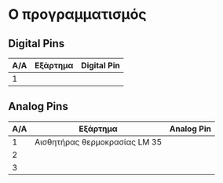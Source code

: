 # Ο προγραμματισμός

## Digital Pins
A/A | Εξάρτημα | Digital Pin
------| ------------|-----------
1 |  |




## Analog Pins

A/A | Εξάρτημα | Analog Pin
------| ------------|-----------
1 | Αισθητήρας θερμοκρασίας LM 35 |
2  |   |  
3  |   |  
